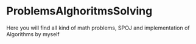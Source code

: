 # ProblemsAlghoritmsSolving
Here you will find all kind of math problems, SPOJ and implementation  of Algorithms  by myself
